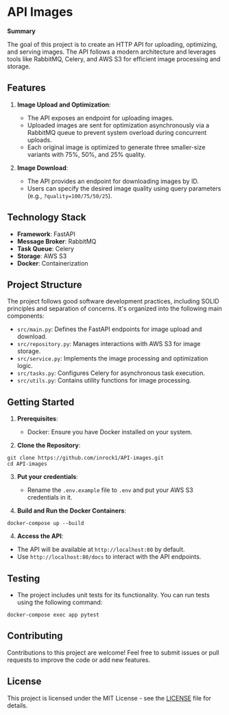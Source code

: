 # API Images

**Summary**

The goal of this project is to create an HTTP API for uploading, optimizing, and serving images. The API follows a modern architecture and leverages tools like RabbitMQ, Celery, and AWS S3 for efficient image processing and storage.

## Features

1. **Image Upload and Optimization**:
   - The API exposes an endpoint for uploading images.
   - Uploaded images are sent for optimization asynchronously via a RabbitMQ queue to prevent system overload during concurrent uploads.
   - Each original image is optimized to generate three smaller-size variants with 75%, 50%, and 25% quality.

2. **Image Download**:
   - The API provides an endpoint for downloading images by ID.
   - Users can specify the desired image quality using query parameters (e.g., `?quality=100/75/50/25`).

## Technology Stack

- **Framework**: FastAPI
- **Message Broker**: RabbitMQ
- **Task Queue**: Celery
- **Storage**: AWS S3
- **Docker**: Containerization

## Project Structure

The project follows good software development practices, including SOLID principles and separation of concerns. It's organized into the following main components:

- `src/main.py`: Defines the FastAPI endpoints for image upload and download.
- `src/repository.py`: Manages interactions with AWS S3 for image storage.
- `src/service.py`: Implements the image processing and optimization logic.
- `src/tasks.py`: Configures Celery for asynchronous task execution.
- `src/utils.py`: Contains utility functions for image processing.

## Getting Started

1. **Prerequisites**:
   - Docker: Ensure you have Docker installed on your system.

2. **Clone the Repository**:
```shell
git clone https://github.com/inrock1/API-images.git
cd API-images
```
3. **Put your credentials**:
   - Rename the `.env.example` file to `.env` and put your AWS S3 credentials in it.   


3. **Build and Run the Docker Containers**:
```shell
docker-compose up --build
```

4. **Access the API**:
- The API will be available at `http://localhost:80` by default.
- Use `http://localhost:80/docs` to interact with the API endpoints.

## Testing

- The project includes unit tests for its functionality. You can run tests using the following command:
```shell
docker-compose exec app pytest
```

## Contributing

Contributions to this project are welcome! Feel free to submit issues or pull requests to improve the code or add new features.

## License

This project is licensed under the MIT License - see the [LICENSE](LICENSE) file for details.

